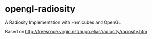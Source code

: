 opengl-radiosity
================

A Radiosity Implementation with Hemicubes and OpenGL


Based on http://freespace.virgin.net/hugo.elias/radiosity/radiosity.htm
